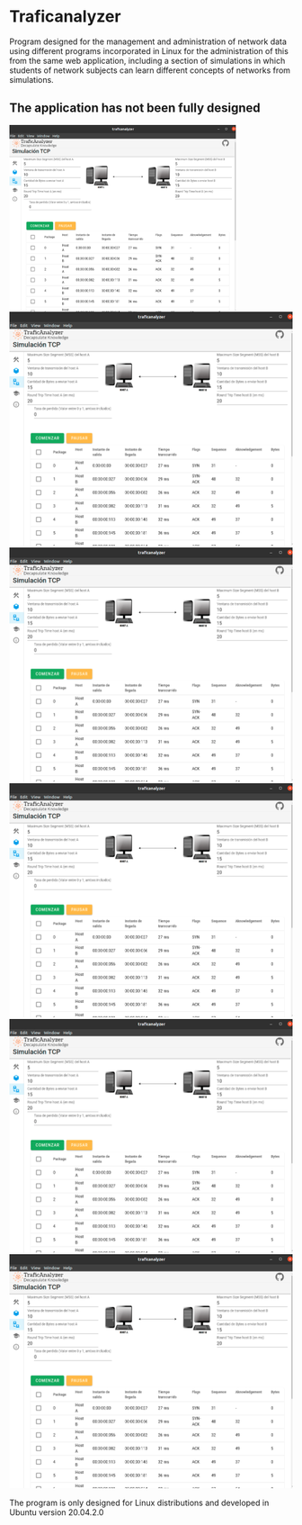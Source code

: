 # Traficanalyzer 

Program designed for the management and administration of network data using different programs incorporated in Linux for the administration of this from the same web application, including a section of simulations in which students of network subjects can learn different concepts of networks from simulations.

## The application has not been fully designed 

<img src="/public/1.png" alt="My cool logo" width="80%" height="80%" align="center" /> 
<img src="/public/1.png" alt="My cool logo"/> 
<img src="/public/1.png" alt="My cool logo"/> 
<img src="/public/1.png" alt="My cool logo"/> 
<img src="/public/1.png" alt="My cool logo"/> 
<img src="/public/1.png" alt="My cool logo"/> 

The program is only designed for Linux distributions and developed in Ubuntu version 20.04.2.0
